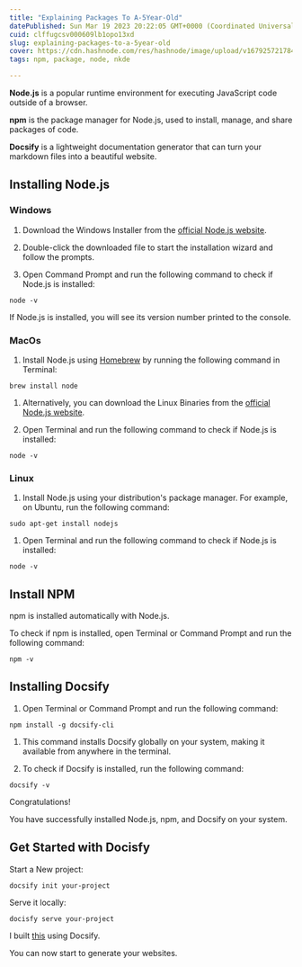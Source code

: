 ```yaml
---
title: "Explaining Packages To A-5Year-Old"
datePublished: Sun Mar 19 2023 20:22:05 GMT+0000 (Coordinated Universal Time)
cuid: clffugcsv000609lb1opo13xd
slug: explaining-packages-to-a-5year-old
cover: https://cdn.hashnode.com/res/hashnode/image/upload/v1679257217849/52e0051b-2513-45b4-b10d-04a670440774.png
tags: npm, package, node, nkde

---
```


**Node.js** is a popular runtime environment for executing JavaScript code outside of a browser.

**npm** is the package manager for Node.js, used to install, manage, and share packages of code.

**Docsify** is a lightweight documentation generator that can turn your markdown files into a beautiful website.

## Installing Node.js

### Windows

1. Download the Windows Installer from the [official Node.js website](https://nodejs.org/en/download/).
    
2. Double-click the downloaded file to start the installation wizard and follow the prompts.
    
3. Open Command Prompt and run the following command to check if Node.js is installed:
    

```plaintext
node -v
```

If Node.js is installed, you will see its version number printed to the console.

### MacOs

1. Install Node.js using [Homebrew](https://brew.sh/) by running the following command in Terminal:
    

```plaintext
brew install node
```

1. Alternatively, you can download the Linux Binaries from the [official Node.js website](https://nodejs.org/en/download/).
    
2. Open Terminal and run the following command to check if Node.js is installed:
    

```plaintext
node -v
```

### Linux

1. Install Node.js using your distribution's package manager. For example, on Ubuntu, run the following command:
    

```plaintext
sudo apt-get install nodejs
```

1. Open Terminal and run the following command to check if Node.js is installed:
    

```plaintext
node -v
```

## Install NPM

npm is installed automatically with Node.js.

To check if npm is installed, open Terminal or Command Prompt and run the following command:

```plaintext
npm -v
```

## Installing Docsify

1. Open Terminal or Command Prompt and run the following command:
    

```plaintext
npm install -g docsify-cli
```

1. This command installs Docsify globally on your system, making it available from anywhere in the terminal.
    
2. To check if Docsify is installed, run the following command:
    

```plaintext
docsify -v
```

Congratulations!

You have successfully installed Node.js, npm, and Docsify on your system.

## Get Started with Docisfy

Start a New project:

```plaintext
docsify init your-project
```

Serve it locally:

```plaintext
docisfy serve your-project
```

I built [this](https://istic.computer-engineering.tech/#/) using Docsify.

You can now start to generate your websites.